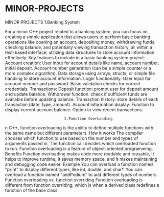 # MINOR-PROJECTS
MINOR PROJECTS
                                                           1.Banking System

For a minor C++ project related to a banking system, you can focus on creating a simple application that allows users to perform basic banking operations like opening an account, depositing money, withdrawing funds, checking balance, and potentially viewing transaction history, all within a text-based interface, utilizing data structures to store account information effectively. 
Key features to include in a basic banking system project:
Account creation:
User input for account details like name, account number, initial deposit.
Account number generation (can be a simple counter or a more complex algorithm).
Data storage using arrays, structs, or simple file handling to store account information.
Login functionality:
User input for account number and password.
Basic validation checks for correct credentials.
Transactions:
Deposit function: prompt user for deposit amount and update balance.
Withdrawal function: check if sufficient funds are available before updating balance.
Transaction history: store details of each transaction (date, type, amount).
Account information display:
Function to display current account balance.
Option to view recent transactions. 

                               2.Function OverLoading
                               
n C++, function overloading is the ability to define multiple functions with the same name but different parameters. 
How it works
The compiler chooses which function to use based on the number and types of arguments passed in. 
The function call decides which overloaded function to run. 
Function overloading is a feature of object-oriented programming. 
Benefits Function overloading makes code more readable and reusable, It helps to improve runtime, It saves memory space, and It makes maintaining and debugging code easier. 
Example
You can overload a function named "print" to display different types, like int, double, and char*. 
You can overload a function named "addPodium" to add different types of numbers. 
Function overloading vs. function overriding
Function overloading is different from function overriding, which is when a derived class redefines a function of the base class. 

